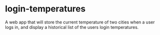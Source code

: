# login-temperatures
A web app that will store the current temperature of two cities when a user logs in, and display a historical list of the users login temperatures.
